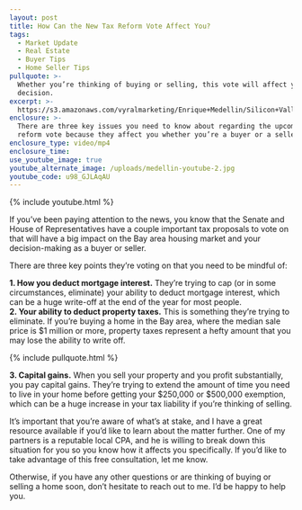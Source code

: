 ```yaml
---
layout: post
title: How Can the New Tax Reform Vote Affect You?
tags:
  - Market Update
  - Real Estate
  - Buyer Tips
  - Home Seller Tips
pullquote: >-
  Whether you’re thinking of buying or selling, this vote will affect your
  decision.
excerpt: >-
  https://s3.amazonaws.com/vyralmarketing/Enrique+Medellin/Silicon+Valley+Real+Estate-+How+Can+the+New+Tax+Reform+Vote+Affect+You%253F.mp4
enclosure: >-
  There are three key issues you need to know about regarding the upcoming tax
  reform vote because they affect you whether you’re a buyer or a seller.
enclosure_type: video/mp4
enclosure_time:
use_youtube_image: true
youtube_alternate_image: /uploads/medellin-youtube-2.jpg
youtube_code: u98_GJLAqAU
---
```



{% include youtube.html %}

If you’ve been paying attention to the news, you know that the Senate and House of Representatives have a couple important tax proposals to vote on that will have a big impact on the Bay area housing market and your decision-making as a buyer or seller.

There are three key points they’re voting on that you need to be mindful of:

**1. How you deduct mortgage interest.** They’re trying to cap (or in some circumstances, eliminate) your ability to deduct mortgage interest, which can be a huge write-off at the end of the year for most people.<br>**2. Your ability to deduct property taxes.** This is something they’re trying to eliminate. If you’re buying a home in the Bay area, where the median sale price is $1 million or more, property taxes represent a hefty amount that you may lose the ability to write off.

{% include pullquote.html %}

**3. Capital gains.** When you sell your property and you profit substantially, you pay capital gains. They’re trying to extend the amount of time you need to live in your home before getting your $250,000 or $500,000 exemption, which can be a huge increase in your tax liability if you’re thinking of selling.

It’s important that you’re aware of what’s at stake, and I have a great resource available if you’d like to learn about the matter further. One of my partners is a reputable local CPA, and he is willing to break down this situation for you so you know how it affects you specifically. If you’d like to take advantage of this free consultation, let me know.

Otherwise, if you have any other questions or are thinking of buying or selling a home soon, don’t hesitate to reach out to me. I’d be happy to help you.
